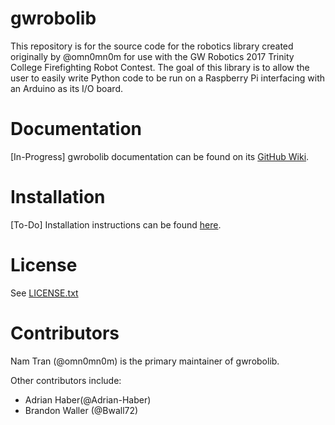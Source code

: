 # gwrobolib
This repository is for the source code for the robotics library created originally by @omn0mn0m for use with the GW Robotics 2017 Trinity College Firefighting Robot Contest. The goal of this library is to allow the user to easily write Python code to be run on a Raspberry Pi interfacing with an Arduino as its I/O board.
# Documentation
[In-Progress] gwrobolib documentation can be found on its [GitHub Wiki](https://github.com/GW-Robotics/gwrobolib/wiki).
# Installation
[To-Do] Installation instructions can be found [here](https://github.com/GW-Robotics/gwrobolib/wiki/Installation).
# License
See [LICENSE.txt](https://github.com/GW-Robotics/gwrobolib/blob/master/LICENSE)
# Contributors
Nam Tran (@omn0mn0m) is the primary maintainer of gwrobolib.

Other contributors include:
- Adrian Haber(@Adrian-Haber)
- Brandon Waller (@Bwall72)
